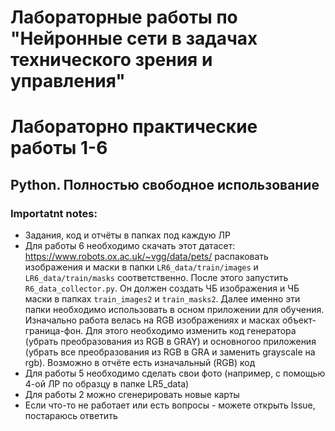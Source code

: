# Лабораторные работы по "Нейронные сети в задачах технического зрения и  управления"
# Лабораторно практические работы 1-6
## Python. Полностью свободное использование

### Importatnt notes:
- Задания, код и отчёты в папках под каждую ЛР
- Для работы 6 необходимо скачать этот датасет: https://www.robots.ox.ac.uk/~vgg/data/pets/ распаковать изображения и маски в папки `LR6_data/train/images` и `LR6_data/train/masks` соответственно. После этого запустить `R6_data_collector.py`. Он должен создать ЧБ изображения и ЧБ маски в папках `train_images2` и `train_masks2`. Далее именно эти папки необходимо использовать в осном приложении для обучения. Изначально работа велась на RGB изображениях и масках объект-граница-фон. Для этого необходимо изменить код генератора (убрать преобразования из RGB в GRAY) и основногоо приложения (убрать все преобразования из RGB в GRA и заменить grayscale на rgb). Возможно в отчёте есть изначальный (RGB) код
- Для работы 5 необходимо сделать свои фото (например, с помощью 4-ой ЛР по образцу в папке LR5_data)
- Для работы 2 можно сгенерировать новые карты
- Если что-то не работает или есть вопросы - можете открыть Issue, постараюсь ответить
